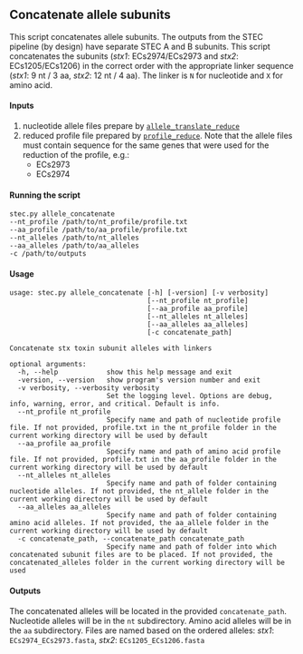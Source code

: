 ## Concatenate allele subunits

This script concatenates allele subunits. The outputs from the STEC pipeline (by design) have separate STEC A and B 
subunits. This script concatenates the subunits (_stx1_: ECs2974/ECs2973 and _stx2_: ECs1205/ECs1206) in the correct
order with the appropriate linker sequence (_stx1_: 9 nt / 3 aa, _stx2_: 12 nt / 4 aa). The linker is `N` for nucleotide 
and `X` for amino acid.

#### Inputs

1. nucleotide allele files prepare by [`allele_translate_reduce`](https://olc-bioinformatics.github.io/AlleleFinder/allele_translate_reduce)
2. reduced profile file prepared by [`profile_reduce`](https://olc-bioinformatics.github.io/AlleleFinder/profile_reduce). Note that the allele files must contain sequence for the same genes that were used for the reduction of the profile, e.g.:
    * ECs2973
    * ECs2974

#### Running the script

```
stec.py allele_concatenate 
--nt_profile /path/to/nt_profile/profile.txt
--aa_profile /path/to/aa_profile/profile.txt
--nt_alleles /path/to/nt_alleles
--aa_alleles /path/to/aa_alleles
-c /path/to/outputs
```


#### Usage

```
usage: stec.py allele_concatenate [-h] [-version] [-v verbosity]
                                  [--nt_profile nt_profile]
                                  [--aa_profile aa_profile]
                                  [--nt_alleles nt_alleles]
                                  [--aa_alleles aa_alleles]
                                  [-c concatenate_path]

Concatenate stx toxin subunit alleles with linkers

optional arguments:
  -h, --help            show this help message and exit
  -version, --version   show program's version number and exit
  -v verbosity, --verbosity verbosity
                        Set the logging level. Options are debug, info, warning, error, and critical. Default is info.
  --nt_profile nt_profile
                        Specify name and path of nucleotide profile file. If not provided, profile.txt in the nt_profile folder in the current working directory will be used by default
  --aa_profile aa_profile
                        Specify name and path of amino acid profile file. If not provided, profile.txt in the aa_profile folder in the current working directory will be used by default
  --nt_alleles nt_alleles
                        Specify name and path of folder containing nucleotide alleles. If not provided, the nt_allele folder in the current working directory will be used by default
  --aa_alleles aa_alleles
                        Specify name and path of folder containing amino acid alleles. If not provided, the aa_allele folder in the current working directory will be used by default
  -c concatenate_path, --concatenate_path concatenate_path
                        Specify name and path of folder into which concatenated subunit files are to be placed. If not provided, the concatenated_alleles folder in the current working directory will be used

```

#### Outputs

The concatenated alleles will be located in the provided `concatenate_path`. Nucleotide alleles will be in the `nt` subdirectory. 
Amino acid alleles will be in the `aa` subdirectory. Files are named based on the ordered alleles: _stx1_: `ECs2974_ECs2973.fasta`, 
_stx2_: `ECs1205_ECs1206.fasta`